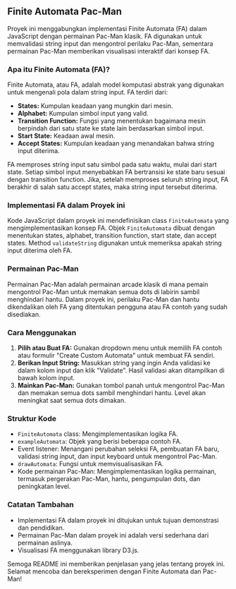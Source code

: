 ## Finite Automata Pac-Man

Proyek ini menggabungkan implementasi Finite Automata (FA) dalam JavaScript dengan permainan Pac-Man klasik. FA digunakan untuk memvalidasi string input dan mengontrol perilaku Pac-Man, sementara permainan Pac-Man memberikan visualisasi interaktif dari konsep FA.

### Apa itu Finite Automata (FA)?

Finite Automata, atau FA, adalah model komputasi abstrak yang digunakan untuk mengenali pola dalam string input. FA terdiri dari:

* **States:** Kumpulan keadaan yang mungkin dari mesin.
* **Alphabet:** Kumpulan simbol input yang valid.
* **Transition Function:** Fungsi yang menentukan bagaimana mesin berpindah dari satu state ke state lain berdasarkan simbol input.
* **Start State:** Keadaan awal mesin.
* **Accept States:** Kumpulan keadaan yang menandakan bahwa string input diterima.

FA memproses string input satu simbol pada satu waktu, mulai dari start state. Setiap simbol input menyebabkan FA bertransisi ke state baru sesuai dengan transition function. Jika, setelah memproses seluruh string input, FA berakhir di salah satu accept states, maka string input tersebut diterima.

### Implementasi FA dalam Proyek ini

Kode JavaScript dalam proyek ini mendefinisikan class `FiniteAutomata` yang mengimplementasikan konsep FA. Objek `FiniteAutomata` dibuat dengan menentukan states, alphabet, transition function, start state, dan accept states. Method `validateString` digunakan untuk memeriksa apakah string input diterima oleh FA.

### Permainan Pac-Man

Permainan Pac-Man adalah permainan arcade klasik di mana pemain mengontrol Pac-Man untuk memakan semua dots di labirin sambil menghindari hantu. Dalam proyek ini, perilaku Pac-Man dan hantu dikendalikan oleh FA yang ditentukan pengguna atau FA contoh yang sudah disediakan.

### Cara Menggunakan

1. **Pilih atau Buat FA:** Gunakan dropdown menu untuk memilih FA contoh atau formulir "Create Custom Automata" untuk membuat FA sendiri.
2. **Berikan Input String:** Masukkan string yang ingin Anda validasi ke dalam kolom input dan klik "Validate". Hasil validasi akan ditampilkan di bawah kolom input.
3. **Mainkan Pac-Man:** Gunakan tombol panah untuk mengontrol Pac-Man dan memakan semua dots sambil menghindari hantu. Level akan meningkat saat semua dots dimakan.

### Struktur Kode

* `FiniteAutomata` class: Mengimplementasikan logika FA.
* `exampleAutomata`: Objek yang berisi beberapa contoh FA.
* Event listener: Menangani perubahan seleksi FA, pembuatan FA baru, validasi string input, dan input keyboard untuk mengontrol Pac-Man.
* `drawAutomata`: Fungsi untuk memvisualisasikan FA.
* Kode permainan Pac-Man: Mengimplementasikan logika permainan, termasuk pergerakan Pac-Man, hantu, pengumpulan dots, dan peningkatan level.

### Catatan Tambahan

* Implementasi FA dalam proyek ini ditujukan untuk tujuan demonstrasi dan pendidikan.
* Permainan Pac-Man dalam proyek ini adalah versi sederhana dari permainan aslinya.
* Visualisasi FA menggunakan library D3.js.

Semoga README ini memberikan penjelasan yang jelas tentang proyek ini. Selamat mencoba dan bereksperimen dengan Finite Automata dan Pac-Man!
